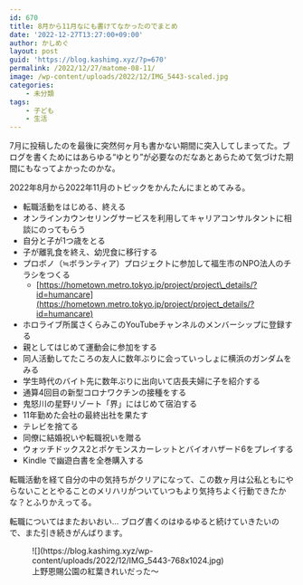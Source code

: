 ```yaml
---
id: 670
title: 8月から11月なにも書けてなかったのでまとめ
date: '2022-12-27T13:27:00+09:00'
author: かしめぐ
layout: post
guid: 'https://blog.kashimg.xyz/?p=670'
permalink: /2022/12/27/matome-08-11/
image: /wp-content/uploads/2022/12/IMG_5443-scaled.jpg
categories:
    - 未分類
tags:
    - 子ども
    - 生活
---
```


7月に投稿したのを最後に突然何ヶ月も書かない期間に突入してしまってた。ブログを書くためにはあらゆる“ゆとり”が必要なのだなあとあらためて気づけた期間にもなってよかったのかな。

2022年8月から2022年11月のトピックをかんたんにまとめてみる。

- 転職活動をはじめる、終える
- オンラインカウンセリングサービスを利用してキャリアコンサルタントに相談にのってもらう
- 自分と子が1つ歳をとる
- 子が離乳食を終え、幼児食に移行する
- プロボノ（≒ボランティア）プロジェクトに参加して福生市のNPO法人のチラシをつくる
    - [https://hometown.metro.tokyo.jp/project/project\_details/?id=humancare](https://hometown.metro.tokyo.jp/project/project_details/?id=humancare)
- ホロライブ所属さくらみこのYouTubeチャンネルのメンバーシップに登録する
- 親としてはじめて運動会に参加をする
- 同人活動してたころの友人に数年ぶりに会っていっしょに横浜のガンダムをみる
- 学生時代のバイト先に数年ぶりに出向いて店長夫婦に子を紹介する
- 通算4回目の新型コロナワクチンの接種をする
- 鬼怒川の星野リゾート「界」にはじめて宿泊する
- 11年勤めた会社の最終出社を果たす
- テレビを捨てる
- 同僚に結婚祝いや転職祝いを贈る
- ウォッチドックス2とポケモンスカーレットとバイオハザード6をプレイする
- Kindle で幽遊白書を全巻購入する

転職活動を経て自分の中の気持ちがクリアになって、この数ヶ月は公私ともにやらないこととやることのメリハリがついていつもより気持ちよく行動できたかな？とふりかえってる。

転職についてはまたおいおい… ブログ書くのはゆるゆると続けていきたいので、また引き続きがんばります。

<figure class="wp-block-image size-large">![](https://blog.kashimg.xyz/wp-content/uploads/2022/12/IMG_5443-768x1024.jpg)<figcaption>上野恩賜公園の紅葉きれいだった〜</figcaption></figure>
